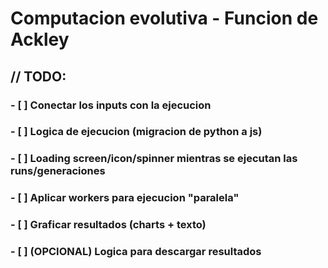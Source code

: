 # Computacion evolutiva - Funcion de Ackley

## // TODO:

### - [ ] Conectar los inputs con la ejecucion
### - [ ] Logica de ejecucion (migracion de python a js)
### - [ ] Loading screen/icon/spinner mientras se ejecutan las runs/generaciones
### - [ ] Aplicar workers para ejecucion "paralela"
### - [ ] Graficar resultados (charts + texto)
### - [ ] (OPCIONAL) Logica para descargar resultados
